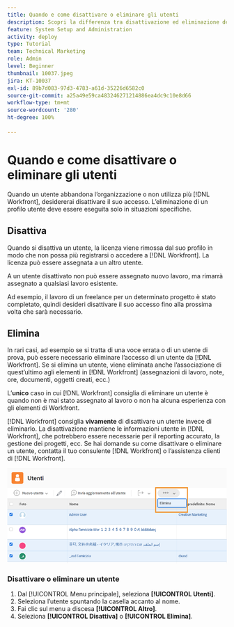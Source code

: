 ```yaml
---
title: Quando e come disattivare o eliminare gli utenti
description: Scopri la differenza tra disattivazione ed eliminazione degli utenti. Quindi gestisci i profili utente in base alle esigenze della tua organizzazione.
feature: System Setup and Administration
activity: deploy
type: Tutorial
team: Technical Marketing
role: Admin
level: Beginner
thumbnail: 10037.jpeg
jira: KT-10037
exl-id: 89b7d083-97d3-4783-a61d-35226d6582c0
source-git-commit: a25a49e59ca483246271214886ea4dc9c10e8d66
workflow-type: tm+mt
source-wordcount: '280'
ht-degree: 100%

---
```


# Quando e come disattivare o eliminare gli utenti

Quando un utente abbandona l’organizzazione o non utilizza più [!DNL Workfront], desidererai disattivare il suo accesso. L’eliminazione di un profilo utente deve essere eseguita solo in situazioni specifiche.

## Disattiva

Quando si disattiva un utente, la licenza viene rimossa dal suo profilo in modo che non possa più registrarsi o accedere a [!DNL Workfront]. La licenza può essere assegnata a un altro utente.

A un utente disattivato non può essere assegnato nuovo lavoro, ma rimarrà assegnato a qualsiasi lavoro esistente.

Ad esempio, il lavoro di un freelance per un determinato progetto è stato completato, quindi desideri disattivare il suo accesso fino alla prossima volta che sarà necessario.

## Elimina

In rari casi, ad esempio se si tratta di una voce errata o di un utente di prova, può essere necessario eliminare l’accesso di un utente da [!DNL Workfront]. Se si elimina un utente, viene eliminata anche l’associazione di quest’ultimo agli elementi in [!DNL Workfront] (assegnazioni di lavoro, note, ore, documenti, oggetti creati, ecc.)

L’**unico** caso in cui [!DNL Workfront] consiglia di eliminare un utente è quando non è mai stato assegnato al lavoro o non ha alcuna esperienza con gli elementi di Workfront.

[!DNL Workfront] consiglia **vivamente** di disattivare un utente invece di eliminarlo. La disattivazione mantiene le informazioni utente in [!DNL Workfront], che potrebbero essere necessarie per il reporting accurato, la gestione dei progetti, ecc. Se hai domande su come disattivare o eliminare un utente, contatta il tuo consulente [!DNL Workfront] o l’assistenza clienti di [!DNL Workfront].

![Menu Altro che mostra opzioni sulla pagina [!DNL Users] ](assets/admin-fund-adding-users-11.png)

### Disattivare o eliminare un utente

1. Dal [!UICONTROL Menu principale], seleziona **[!UICONTROL Utenti]**.
1. Seleziona l’utente spuntando la casella accanto al nome.
1. Fai clic sul menu a discesa **[!UICONTROL Altro]**.
1. Seleziona **[!UICONTROL Disattiva]** o **[!UICONTROL Elimina]**.
